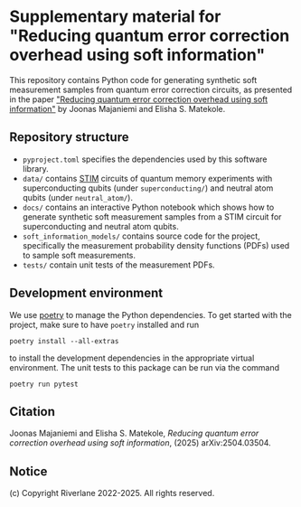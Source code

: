 # Supplementary material for "Reducing quantum error correction overhead using soft information"

This repository contains Python code for generating synthetic soft measurement samples from quantum error correction circuits, as presented in the paper ["Reducing quantum error correction overhead using soft information"](http://arxiv.org/abs/2504.03504) by Joonas Majaniemi and Elisha S. Matekole.

## Repository structure

- `pyproject.toml` specifies the dependencies used by this software library.
- `data/` contains [STIM](https://github.com/quantumlib/Stim) circuits of quantum memory experiments with superconducting qubits (under `superconducting/`) and neutral atom qubits (under `neutral_atom/`).
- `docs/` contains an interactive Python notebook which shows how to generate synthetic soft measurement samples from a STIM circuit for superconducting and neutral atom qubits.
- `soft_information_models/` contains source code for the project, specifically the measurement probability density functions (PDFs) used to sample soft measurements.
- `tests/` contain unit tests of the measurement PDFs.

## Development environment

We use [poetry](https://python-poetry.org/) to manage the Python dependencies. To get started with the project, make sure to have `poetry` installed and run
```
poetry install --all-extras
```
to install the development dependencies in the appropriate virtual environment. The unit tests to this package can be run via the command
```
poetry run pytest
```

## Citation

Joonas Majaniemi and Elisha S. Matekole, _Reducing quantum error correction overhead using soft information_, (2025) arXiv:2504.03504.

## Notice

(c) Copyright Riverlane 2022-2025. All rights reserved.